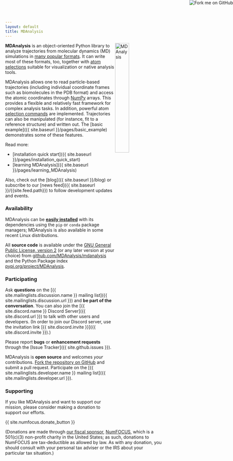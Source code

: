 ```yaml
---
layout: default
title: MDAnalysis
---
```



<img src="{{ site.baseurl }}/public/mdanalysis-logo_square.png"
style="float: right" alt="MDAnalysis" width="30%"/>

**MDAnalysis** is an object-oriented Python library to analyze
trajectories from molecular dynamics (MD) simulations in [many popular
formats]({{site.pypi.docs}}/documentation_pages/coordinates/init.html#id1). It
can write most of these formats, too, together with [atom
selections]({{site.pypi.docs}}/documentation_pages/selections_modules.html#selection-exporters)
suitable for visualization or native analysis tools.

MDAnalysis allows one to read particle-based trajectories (including
individual coordinate frames such as biomolecules in the PDB format)
and access the atomic coordinates through
[NumPy](https://numpy.scipy.org/) arrays. This provides a flexible and
relatively fast framework for complex analysis tasks. In addition,
powerful atom
[selection commands]({{site.pypi.docs}}/documentation_pages/selections.html)
are implemented. Trajectories can also be manipulated (for instance,
fit to a reference structure) and written out. The
[basic example]({{ site.baseurl }}/pages/basic_example) demonstrates some
of these features.

Read more:

* [installation quick start]({{ site.baseurl }}/pages/installation_quick_start)
* [learning MDAnalysis]({{ site.baseurl }}/pages/learning_MDAnalysis)

Also, check out the [blog]({{ site.baseurl }}/blog) or subscribe to our 
[news feed]({{ site.baseurl }}/{{site.feed.path}}) to follow development
updates and events.

### Availability

MDAnalysis can be [**easily
installed**]({{site.baseurl}}/pages/installation_quick_start/) with
its dependencies using the ``pip`` or ``conda`` package managers;
MDAnalysis is also available in some recent Linux distributions.

All **source code** is available under the
[GNU General Public License, version 2](https://www.gnu.org/licenses/gpl-2.0.html)
(or any later version at your choice) from
[github.com/MDAnalysis/mdanalysis](https://github.com/MDAnalysis/mdanalysis)
and the Python Package index
[pypi.org/project/MDAnalysis](https://pypi.org/project/MDAnalysis).



### Participating

Ask **questions** on the [{{ site.mailinglists.discussion.name }}
mailing list]({{ site.mailinglists.discussion.url }}) and **be part of the
conversation**. You can also join the [{{ site.discord.name }}
Discord Server]({{ site.discord.url }})  to talk with other users and
developers. (In order to join our Discord server, use the invitation link
[{{ site.discord.invite }}]({{ site.discord.invite }}).)


Please report **bugs** or **enhancement requests** through the [Issue
Tracker]({{ site.github.issues }}). 

MDAnalysis is **open source** and welcomes *your* contributions. [Fork
the repository on
GitHub](https://github.com/MDAnalysis/mdanalysis#fork-destination-box)
and submit a pull request. Participate on the [{{
site.mailinglists.developer.name }}
mailing list]({{ site.mailinglists.developer.url }}).



### Supporting

If you like MDAnalysis and want to support our mission, please
consider making a donation to support our efforts.

{{ site.numfocus.donate_button }}

(Donations are made through [our fiscal sponsor][], [NumFOCUS][], which is
a 501(c)(3) non-profit charity in the United States; as such,
donations to NumFOCUS are tax-deductible as allowed by law.  As with
any donation, you should consult with your personal tax adviser or the
IRS about your particular tax situation.)

<a href="https://github.com/MDAnalysis/mdanalysis"><img style="position: absolute; top:
0; right: 0; border: 0;"
src="https://camo.githubusercontent.com/a6677b08c955af8400f44c6298f40e7d19cc5b2d/68747470733a2f2f73332e616d617a6f6e6177732e636f6d2f6769746875622f726962626f6e732f666f726b6d655f72696768745f677261795f3664366436642e706e67"
alt="Fork me on GitHub"
data-canonical-src="https://s3.amazonaws.com/github/ribbons/forkme_right_gray_6d6d6d.png"></a>


[NumFOCUS]: https://www.numfocus.org
[our fiscal sponsor]: {{site.baseurl}}/about#partners
